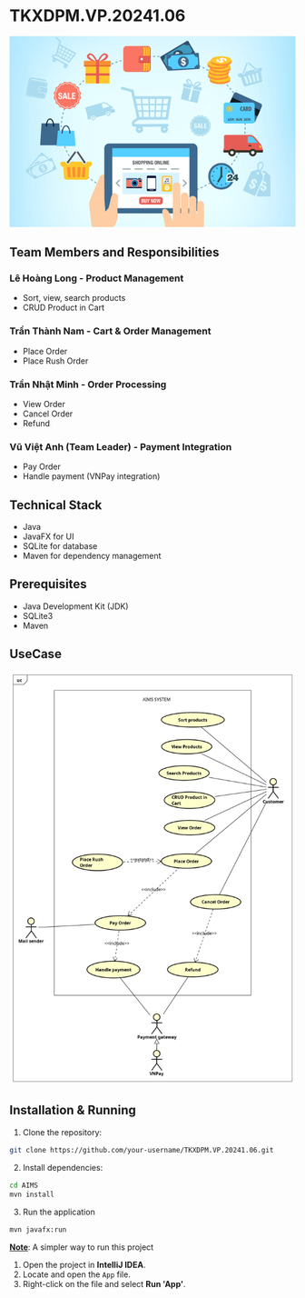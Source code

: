 # TKXDPM.VP.20241.06

<p align="center">
  <img src="./AIMS/aims_cover_image.png" alt="AIMS Cover"/>
</p>

## Team Members and Responsibilities

### Lê Hoàng Long - Product Management

- Sort, view, search products
- CRUD Product in Cart

### Trần Thành Nam - Cart & Order Management

- Place Order
- Place Rush Order

### Trần Nhật Minh - Order Processing

- View Order
- Cancel Order
- Refund

### Vũ Việt Anh (Team Leader) - Payment Integration

- Pay Order
- Handle payment (VNPay integration)

## Technical Stack

- Java
- JavaFX for UI
- SQLite for database
- Maven for dependency management

## Prerequisites

- Java Development Kit (JDK)
- SQLite3
- Maven

## UseCase

<p align="center">
  <img src="./Design/UsecaseDiagram.png" alt="AIMS Cover"/>
</p>

## Installation & Running

1. Clone the repository:

```bash
git clone https://github.com/your-username/TKXDPM.VP.20241.06.git
```

2. Install dependencies:

```bash
cd AIMS
mvn install
```

3. Run the application

```bash
mvn javafx:run
```

<u>**Note**</u>: A simpler way to run this project

1. Open the project in **IntelliJ IDEA**.
2. Locate and open the `App` file.
3. Right-click on the file and select **Run 'App'**.
